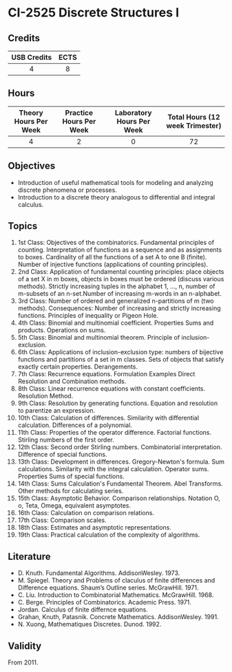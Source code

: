 # CI-2525 Discrete Structures I

## Credits

| USB Credits | ECTS |
|:-----------:|:----:|
|      4      |   8  |

## Hours

| Theory Hours Per Week | Practice Hours Per Week | Laboratory Hours Per Week | Total Hours (12 week Trimester) |
|:---------------------:|:-----------------------:|:-------------------------:|:-------------------------------:|
|           4           |            2            |             0             |                72               |

## Objectives

* Introduction of useful mathematical tools for modeling and analyzing discrete phenomena or processes.
* Introduction to a discrete theory analogous to differential and integral calculus.

## Topics

1. 1st Class: Objectives of the combinatorics. Fundamental principles of counting. Interpretation of functions as a sequence and as assignments to boxes. Cardinality of all the functions of a set A to one B (finite). Number of injective functions (applications of counting principles).
2. 2nd Class: Application of fundamental counting principles: place objects of a set X in m boxes, objects in boxes must be ordered (discuss various methods). Strictly increasing tuples in the alphabet 1, ..., n, number of m-subsets of an n-set.Number of increasing m-words in an n-alphabet.
3. 3rd Class: Number of ordered and generalized n-partitions of m (two methods). Consequences: Number of increasing and strictly increasing functions. Principles of inequality or Pigeon Hole.
4. 4th Class: Binomial and multinomial coefficient. Properties Sums and products. Operations on sums.
5. 5th Class: Binomial and multinomial theorem. Principle of inclusion-exclusion.
6. 6th Class: Applications of inclusion-exclusion type: numbers of bijective functions and partitions of a set in m classes. Sets of objects that satisfy exactly certain properties. Derangements.
7. 7th Class: Recurrence equations. Formulation Examples Direct Resolution and Combination methods.
8. 8th Class: Linear recurrence equations with constant coefficients. Resolution Method.
9. 9th Class: Resolution by generating functions. Equation and resolution to parentize an expression.
10. 10th Class: Calculation of differences. Similarity with differential calculation. Differences of a polynomial.
11. 11th Class: Properties of the operator difference. Factorial functions. Stirling numbers of the first order.
12. 12th Class: Second order Stirling numbers. Combinatorial interpretation. Difference of special functions.
13. 13th Class: Development in differences. Gregory-Newton's formula. Sum calculations. Similarity with the integral calculation. Operator sums. Properties Sums of special functions.
14. 14th Class: Sums Calculation's Fundamental Theorem. Abel Transforms. Other methods for calculating series.
15. 15th Class: Asymptotic Behavior. Comparison relationships. Notation O, o, Teta, Omega, equivalent asymptotes.
16. 16th Class: Calculation on comparison relations.
17. 17th Class: Comparison scales.
18. 18th Class: Estimates and asymptotic representations.
19. 19th Class: Practical calculation of the complexity of algorithms.

## Literature

* D. Knuth. Fundamental Algorithms. AddisonWesley. 1973.
* M. Spiegel. Theory and Problems of claculus of finite differences and Difference equations. Shaum’s Outline series. McGrawHill. 1971.
* C. Liu. Introduction to Combinatorial Mathematics. McGrawHill. 1968.
* C. Berge. Principles of Combinatorics. Academic Press. 1971.
* Jordan. Calculus of finite differnce equations.
* Grahan, Knuth, Patasnik. Concrete Mathematics. AddisonWesley. 1991.
* N. Xuong, Mathematiques Discretes. Dunod. 1992.

## Validity

From 2011.
